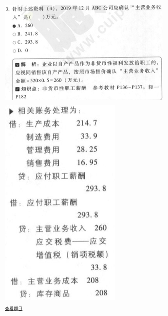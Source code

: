 ![](dd8f0fd983a1c9abfea6f2b7d3669889.png)

![](c623d62e94f226c4b961387519e29057.png)

[查看题目](../考前模拟测试题（1）.md#44913-不定项)

